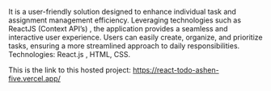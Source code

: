It is a user-friendly solution designed to enhance individual task and assignment management efficiency.
Leveraging technologies such as ReactJS (Context API’s) , the application provides a seamless and
interactive user experience. Users can easily create, organize, and prioritize tasks, ensuring a more
streamlined approach to daily responsibilities.
Technologies: React.js , HTML, CSS.

This is the link to this hosted project: https://react-todo-ashen-five.vercel.app/
